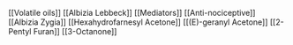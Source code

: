 [[Volatile oils]]
[[Albizia Lebbeck]]
[[Mediators]]
[[Anti-nociceptive]]
[[Albizia Zygia]]
[[Hexahydrofarnesyl Acetone]]
[[(E)-geranyl Acetone]]
[[2-Pentyl Furan]]
[[3-Octanone]]
